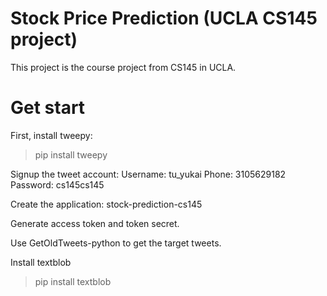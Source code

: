 # Stock Price Prediction (UCLA CS145 project)
This project is the course project from CS145 in UCLA.

# Get start
First, install tweepy:
> pip install tweepy

Signup the tweet account:
Username: tu_yukai
Phone: 3105629182
Password: cs145cs145

Create the application: stock-prediction-cs145

Generate access token and token secret.

Use GetOldTweets-python to get the target tweets.

Install textblob
> pip install textblob
